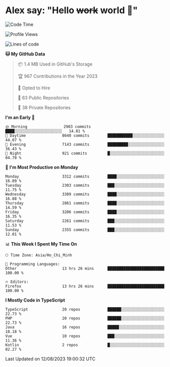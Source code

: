 # Alex say: "Hello ~~work~~ world 🐾"

<!--START_SECTION:waka-->
![Code Time](http://img.shields.io/badge/Code%20Time-865%20hrs%2033%20mins-blue)

![Profile Views](http://img.shields.io/badge/Profile%20Views-0-blue)

![Lines of code](https://img.shields.io/badge/From%20Hello%20World%20I%27ve%20Written-41.0%20million%20lines%20of%20code-blue)

**🐱 My GitHub Data** 

> 📦 1.4 MB Used in GitHub's Storage 
 > 
> 🏆 967 Contributions in the Year 2023
 > 
> 💼 Opted to Hire
 > 
> 📜 63 Public Repositories 
 > 
> 🔑 38 Private Repositories 
 > 
**I'm an Early 🐤** 

```text
🌞 Morning                2903 commits        ████░░░░░░░░░░░░░░░░░░░░░   14.81 % 
🌆 Daytime                8640 commits        ███████████░░░░░░░░░░░░░░   44.07 % 
🌃 Evening                7143 commits        █████████░░░░░░░░░░░░░░░░   36.43 % 
🌙 Night                  921 commits         █░░░░░░░░░░░░░░░░░░░░░░░░   04.70 % 
```
📅 **I'm Most Productive on Monday** 

```text
Monday                   3312 commits        ████░░░░░░░░░░░░░░░░░░░░░   16.89 % 
Tuesday                  2303 commits        ███░░░░░░░░░░░░░░░░░░░░░░   11.75 % 
Wednesday                3309 commits        ████░░░░░░░░░░░░░░░░░░░░░   16.88 % 
Thursday                 2861 commits        ████░░░░░░░░░░░░░░░░░░░░░   14.59 % 
Friday                   3206 commits        ████░░░░░░░░░░░░░░░░░░░░░   16.35 % 
Saturday                 2261 commits        ███░░░░░░░░░░░░░░░░░░░░░░   11.53 % 
Sunday                   2355 commits        ███░░░░░░░░░░░░░░░░░░░░░░   12.01 % 
```


📊 **This Week I Spent My Time On** 

```text
🕑︎ Time Zone: Asia/Ho_Chi_Minh

💬 Programming Languages: 
Other                    13 hrs 26 mins      █████████████████████████   100.00 % 

🔥 Editors: 
Firefox                  13 hrs 26 mins      █████████████████████████   100.00 % 
```

**I Mostly Code in TypeScript** 

```text
TypeScript               20 repos            ██████░░░░░░░░░░░░░░░░░░░   22.73 % 
PHP                      20 repos            ██████░░░░░░░░░░░░░░░░░░░   22.73 % 
Java                     16 repos            █████░░░░░░░░░░░░░░░░░░░░   18.18 % 
Vue                      10 repos            ███░░░░░░░░░░░░░░░░░░░░░░   11.36 % 
Kotlin                   2 repos             █░░░░░░░░░░░░░░░░░░░░░░░░   02.27 % 
```




 Last Updated on 12/08/2023 19:00:32 UTC
<!--END_SECTION:waka-->

